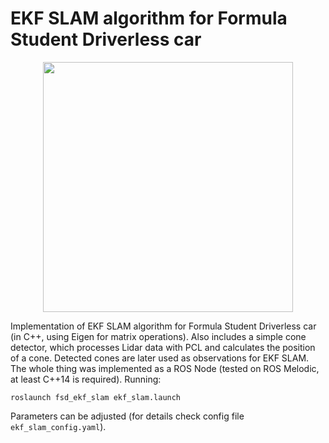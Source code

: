 # EKF SLAM algorithm for Formula Student Driverless car

<p align="center">
  <img src=".github/ekf_slam_demo.gif" height="400" />
</p>

Implementation of EKF SLAM algorithm for Formula Student Driverless car (in C++, using Eigen for matrix operations). Also includes a simple cone detector, which processes Lidar data with PCL and calculates the position of a cone. Detected cones are later used as observations for EKF SLAM. The whole thing was implemented as a ROS Node (tested on ROS Melodic, at least C++14 is required). Running:
```
roslaunch fsd_ekf_slam ekf_slam.launch
```
Parameters can be adjusted (for details check config file `ekf_slam_config.yaml`).